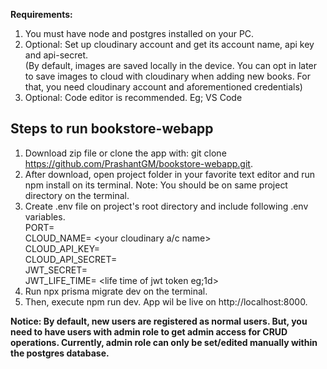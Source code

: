 **Requirements:**

1. You must have node and postgres installed on your PC.
2. Optional: Set up cloudinary account and get its account name, api key and api-secret.  
   (By default, images are saved locally in the device. You can opt in later to save images to cloud with cloudinary when adding new books. For that, you need cloudinary account and aforementioned credentials)
3. Optional: Code editor is recommended. Eg; VS Code

## Steps to run bookstore-webapp

1. Download zip file or clone the app with: git clone https://github.com/PrashantGM/bookstore-webapp.git.
2. After download, open project folder in your favorite text editor and run npm install on its terminal.
   Note: You should be on same project directory on the terminal.
3. Create .env file on project's root directory and include following .env variables.  
   PORT= <port your app is listening to>  
   CLOUD_NAME= <your cloudinary a/c name>  
   CLOUD_API_KEY= <your cloudinary api key>  
   CLOUD_API_SECRET= <your cloudinary api secret>  
   JWT_SECRET= <secret for signing jwt token>  
   JWT_LIFE_TIME= <life time of jwt token eg;1d>
4. Run npx prisma migrate dev on the terminal.
5. Then, execute npm run dev.
   App wil be live on http://localhost:8000.

**Notice: By default, new users are registered as normal users. But, you need to have users with admin role to get admin access for CRUD operations. Currently, admin role can only be set/edited manually within the postgres database.**
